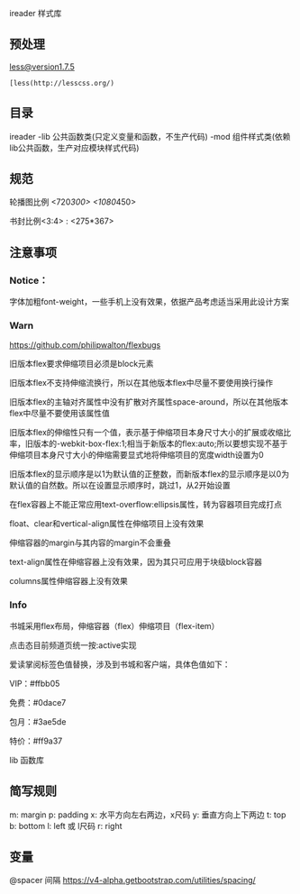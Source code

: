 ireader 样式库

## 预处理

less@version1.7.5

    [less(http://lesscss.org/)

## 目录

ireader
-lib 公共函数类(只定义变量和函数，不生产代码)
-mod 组件样式类(依赖lib公共函数，生产对应模块样式代码)

## 规范

轮播图比例 <720*300>  <1080*450>

书封比例<3:4> : <275*367>

## 注意事项

### Notice：

字体加粗font-weight，一些手机上没有效果，依据产品考虑适当采用此设计方案

### Warn

https://github.com/philipwalton/flexbugs

旧版本flex要求伸缩项目必须是block元素

旧版本flex不支持伸缩流换行，所以在其他版本flex中尽量不要使用换行操作

旧版本flex的主轴对齐属性中没有扩散对齐属性space-around，所以在其他版本flex中尽量不要使用该属性值

旧版本flex的伸缩性只有一个值，表示基于伸缩项目本身尺寸大小的扩展或收缩比率，旧版本的-webkit-box-flex:1;相当于新版本的flex:auto;所以要想实现不基于伸缩项目本身尺寸大小的伸缩需要显式地将伸缩项目的宽度width设置为0

旧版本flex的显示顺序是以1为默认值的正整数，而新版本flex的显示顺序是以0为默认值的自然数。所以在设置显示顺序时，跳过1，从2开始设置

在flex容器上不能正常应用text-overflow:ellipsis属性，转为容器项目完成打点

float、clear和vertical-align属性在伸缩项目上没有效果

伸缩容器的margin与其内容的margin不会重叠

text-align属性在伸缩容器上没有效果，因为其只可应用于块级block容器

columns属性伸缩容器上没有效果

### Info

书城采用flex布局，伸缩容器（flex）伸缩项目（flex-item）

点击态目前频道页统一按:active实现

爱读掌阅标签色值替换，涉及到书城和客户端，具体色值如下：

VIP：#ffbb05

免费：#0dace7

包月：#3ae5de

特价：#ff9a37

lib 函数库

## 简写规则

m: margin
p: padding
x: 水平方向左右两边，x尺码
y: 垂直方向上下两边
t: top
b: bottom
l: left 或 l尺码
r: right

## 变量

@spacer 间隔
https://v4-alpha.getbootstrap.com/utilities/spacing/

